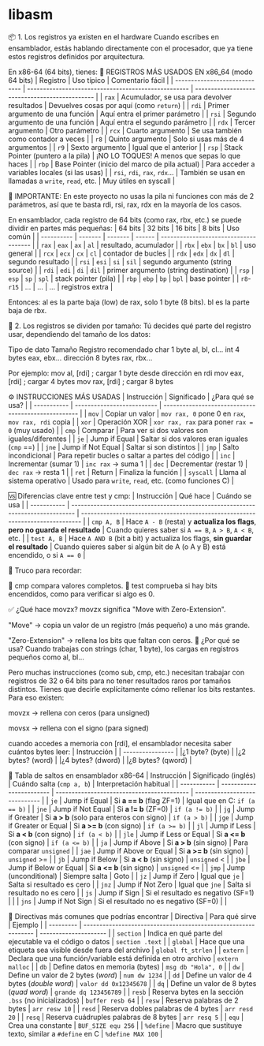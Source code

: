 # libasm

📦 1. Los registros ya existen en el hardware
Cuando escribes en ensamblador, estás hablando directamente con el procesador, que ya tiene estos registros definidos por arquitectura.

En x86-64 (64 bits), tienes:
🧠 REGISTROS MÁS USADOS EN x86_64 (modo 64 bits)
| Registro                      | Uso típico                                          | Comentario fácil                               |
| ----------------------------- | --------------------------------------------------- | ---------------------------------------------- |
| `rax`                         | Acumulador, se usa para devolver resultados         | Devuelves cosas por aquí (como `return`)       |
| `rdi`                         | Primer argumento de una función                     | Aquí entra el primer parámetro                 |
| `rsi`                         | Segundo argumento de una función                    | Aquí entra el segundo parámetro                |
| `rdx`                         | Tercer argumento                                    | Otro parámetro                                 |
| `rcx`                         | Cuarto argumento                                    | Se usa también como contador a veces           |
| `r8`                          | Quinto argumento                                    | Solo si usas más de 4 argumentos               |
| `r9`                          | Sexto argumento                                     | Igual que el anterior                          |
| `rsp`                         | Stack Pointer (puntero a la pila)                   | ¡NO LO TOQUES! A menos que sepas lo que haces  |
| `rbp`                         | Base Pointer (inicio del marco de pila actual)      | Para acceder a variables locales (si las usas) |
| `rsi`, `rdi`, `rax`, `rdx`... | También se usan en llamadas a `write`, `read`, etc. | Muy útiles en syscall                          |

🛑 IMPORTANTE: En este proyecto no usas la pila ni funciones con más de 2 parámetros, así que te basta rdi, rsi, rax, rdx en la mayoría de los casos.

En ensamblador, cada registro de 64 bits (como rax, rbx, etc.) se puede dividir en partes más pequeñas:
| 64 bits    | 32 bits | 16 bits | 8 bits | Uso común                             |
| ---------- | ------- | ------- | ------ | ------------------------------------- |
| `rax`      | `eax`   | `ax`    | `al`   | resultado, acumulador                 |
| `rbx`      | `ebx`   | `bx`    | `bl`   | uso general                           |
| `rcx`      | `ecx`   | `cx`    | `cl`   | contador de bucles                    |
| `rdx`      | `edx`   | `dx`    | `dl`   | segundo resultado                     |
| `rsi`      | `esi`   | `si`    | `sil`  | segundo argumento (string source)     |
| `rdi`      | `edi`   | `di`    | `dil`  | primer argumento (string destination) |
| `rsp`      | `esp`   | `sp`    | `spl`  | stack pointer (pila)                  |
| `rbp`      | `ebp`   | `bp`    | `bpl`  | base pointer                          |
| `r8`-`r15` | ...     | ...     | ...    | registros extra                       |

Entonces:
al es la parte baja (low) de rax, solo 1 byte (8 bits).
bl es la parte baja de rbx.

🧩 2. Los registros se dividen por tamaño:
Tú decides qué parte del registro usar, dependiendo del tamaño de los datos:

Tipo de dato	Tamaño	Registro recomendado
char	1 byte	al, bl, cl...
int	4 bytes	eax, ebx...
dirección	8 bytes	rax, rbx...

Por ejemplo:
mov al, [rdi]    ; cargar 1 byte desde dirección en rdi
mov eax, [rdi]   ; cargar 4 bytes
mov rax, [rdi]   ; cargar 8 bytes


⚙️ INSTRUCCIONES MÁS USADAS
| Instrucción | Significado                | ¿Para qué se usa?                                   |
| ----------- | -------------------------- | --------------------------------------------------- |
| `mov`       | Copiar un valor            | `mov rax, 0` pone 0 en `rax`, `mov rax, rdi` copia  |
| `xor`       | Operación XOR              | `xor rax, rax` para poner `rax = 0` (muy usado)     |
| `cmp`       | Comparar                   | Para ver si dos valores son iguales/diferentes      |
| `je`        | Jump if Equal              | Saltar si dos valores eran iguales (`cmp` ==)       |
| `jne`       | Jump if Not Equal          | Saltar si son distintos                             |
| `jmp`       | Salto incondicional        | Para repetir bucles o saltar a partes del código    |
| `inc`       | Incrementar (sumar 1)      | `inc rax` → suma 1                                  |
| `dec`       | Decrementar (restar 1)     | `dec rax` → resta 1                                 |
| `ret`       | Return                     | Finaliza la función                                 |
| `syscall`   | Llama al sistema operativo | Usado para `write`, `read`, etc. (como funciones C) |

🆚 Diferencias clave entre test y cmp:
| Instrucción | Qué hace                                                                        | Cuándo se usa                                                                  |
| ----------- | ------------------------------------------------------------------------------- | ------------------------------------------------------------------------------ |
| `cmp A, B`  | Hace `A - B` (resta) y **actualiza los flags**, **pero no guarda el resultado** | Cuando quieres saber si `A == B`, `A > B`, `A < B`, etc.                       |
| `test A, B` | Hace `A AND B` (bit a bit) y actualiza los flags, **sin guardar el resultado**  | Cuando quieres saber si algún bit de A (o A y B) está encendido, o si `A == 0` |

🧠 Truco para recordar:

🔹 cmp compara valores completos.
🔹 test comprueba si hay bits encendidos, como para verificar si algo es 0.

✅ ¿Qué hace movzx?
movzx significa "Move with Zero-Extension".

"Move" → copia un valor de un registro (más pequeño) a uno más grande.

"Zero-Extension" → rellena los bits que faltan con ceros.
🧠 ¿Por qué se usa?
Cuando trabajas con strings (char, 1 byte), los cargas en registros pequeños como al, bl...

Pero muchas instrucciones (como sub, cmp, etc.) necesitan trabajar con registros de 32 o 64 bits para no tener resultados raros por tamaños distintos.
Tienes que decirle explícitamente cómo rellenar los bits restantes. Para eso existen:

movzx → rellena con ceros (para unsigned)

movsx → rellena con el signo (para signed)

cuando accedes a memoria con [rdi], el ensamblador necesita saber cuántos bytes leer:
| Instrucción      |
| ---------------- |
|¿1 byte? (byte)   |
|¿2 bytes? (word)  |
|¿4 bytes? (dword) |
|¿8 bytes? (qword) |

📜 Tabla de saltos en ensamblador x86-64
| Instrucción | Significado (inglés)     | Cuándo salta (`cmp a, b`)                  | Interpretación habitual       |
| ----------- | ------------------------ | ------------------------------------------ | ----------------------------- |
| `je`        | Jump if Equal            | Si **a == b** (flag ZF=1)                  | Igual que en C: `if (a == b)` |
| `jne`       | Jump if Not Equal        | Si **a != b** (ZF=0)                       | `if (a != b)`                 |
| `jg`        | Jump if Greater          | Si **a > b** (solo para enteros con signo) | `if (a > b)`                  |
| `jge`       | Jump if Greater or Equal | Si **a >= b** (con signo)                  | `if (a >= b)`                 |
| `jl`        | Jump if Less             | Si **a < b** (con signo)                   | `if (a < b)`                  |
| `jle`       | Jump if Less or Equal    | Si **a <= b** (con signo)                  | `if (a <= b)`                 |
| `ja`        | Jump if Above            | Si **a > b** (sin signo)                   | Para comparar `unsigned`      |
| `jae`       | Jump if Above or Equal   | Si **a >= b** (sin signo)                  | `unsigned` >=                 |
| `jb`        | Jump if Below            | Si **a < b** (sin signo)                   | `unsigned` <                  |
| `jbe`       | Jump if Below or Equal   | Si **a <= b** (sin signo)                  | `unsigned` <=                 |
| `jmp`       | Jump (unconditional)     | Siempre salta                              | Goto                          |
| `jz`        | Jump if Zero             | Igual que `je`                             | Salta si resultado es cero    |
| `jnz`       | Jump if Not Zero         | Igual que `jne`                            | Salta si resultado no es cero |
| `js`        | Jump if Sign             | Si el resultado es negativo (SF=1)         |                               |
| `jns`       | Jump if Not Sign         | Si el resultado no es negativo (SF=0)      |                               |

🔹 Directivas más comunes que podrías encontrar
| Directiva | Para qué sirve                                                 | Ejemplo               |
| --------- | -------------------------------------------------------------- | --------------------- |
| `section` | Indica en qué parte del ejecutable va el código o datos        | `section .text`       |
| `global`  | Hace que una etiqueta sea visible desde fuera del archivo      | `global ft_strlen`    |
| `extern`  | Declara que una función/variable está definida en otro archivo | `extern malloc`       |
| `db`      | Define datos en memoria (bytes)                                | `msg db "Hola", 0`    |
| `dw`      | Define un valor de 2 bytes (*word*)                            | `num dw 1234`         |
| `dd`      | Define un valor de 4 bytes (*double word*)                     | `valor dd 0x12345678` |
| `dq`      | Define un valor de 8 bytes (*quad word*)                       | `grande dq 123456789` |
| `resb`    | Reserva bytes en la sección `.bss` (no inicializados)          | `buffer resb 64`      |
| `resw`    | Reserva palabras de 2 bytes                                    | `arr resw 10`         |
| `resd`    | Reserva dobles palabras de 4 bytes                             | `arr resd 20`         |
| `resq`    | Reserva cuádruples palabras de 8 bytes                         | `arr resq 5`          |
| `equ`     | Crea una constante                                             | `BUF_SIZE equ 256`    |
| `%define` | Macro que sustituye texto, similar a `#define` en C            | `%define MAX 100`     |

